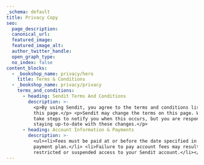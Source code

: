 ```yaml
---
_schema: default
title: Privacy Copy
seo:
  page_description:
  canonical_url:
  featured_image:
  featured_image_alt:
  author_twitter_handle:
  open_graph_type:
  no_index: false
content_blocks:
  - _bookshop_name: privacy/hero
    title: Terms & Conditions
  - _bookshop_name: privacy/privacy
    terms_and_conditions:
      - heading: Sendit Terms And Conditions
        description: >-
          <p>By using Sendit, you agree to the terms and conditions listed on
          this page.</p> <p>Sendit may change the terms on this page. We will
          take steps to notify you when this occurs, but you are responsible for
          staying up-to-date with these changes.</p>
      - heading: Account Information & Payments
        description: >-
          <ul><li>Fees must be paid at or before the date specified in your
          payment plan.</li> <li>Failure to pay account fees may result in
          restricted or suspended access to your Sendit account.</li></ul>
---
```

